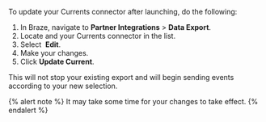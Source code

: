 To update your Currents connector after launching, do the following:

1. In Braze, navigate to **Partner Integrations** > **Data Export**.
2. Locate and your Currents connector in the list.
3. Select <i class="fas fa-pencil"></i>&nbsp;**Edit**.
4. Make your changes.
5. Click **Update Current**.

This will not stop your existing export and will begin sending events according to your new selection.

{% alert note %}
It may take some time for your changes to take effect.
{% endalert %}